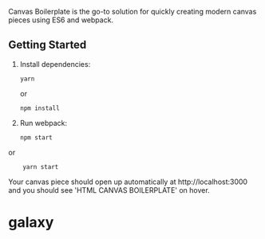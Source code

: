 Canvas Boilerplate is the go-to solution for quickly creating modern canvas pieces using ES6 and webpack.

## Getting Started


1.  Install dependencies:

        yarn

    or

        npm install

2.  Run webpack:

        npm start

   or

        yarn start

Your canvas piece should open up automatically at http://localhost:3000 and you should see 'HTML CANVAS BOILERPLATE' on hover.
# galaxy
